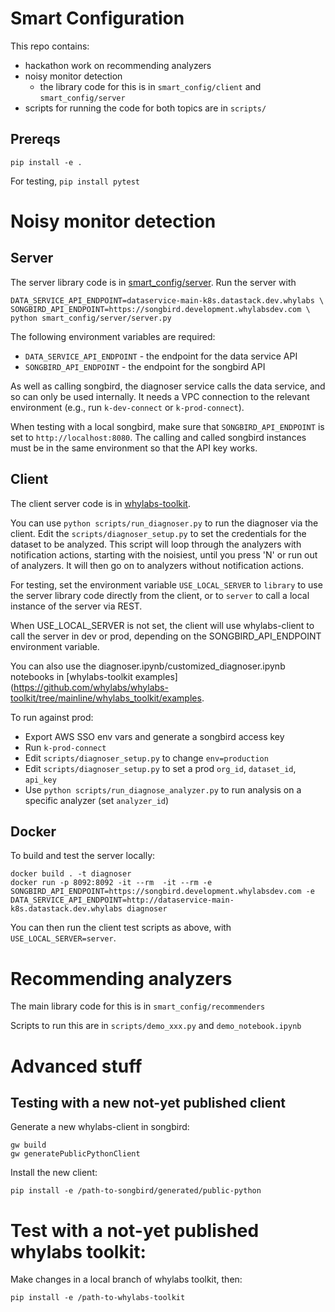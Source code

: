 # Smart Configuration

This repo contains:
* hackathon work on recommending analyzers
* noisy monitor detection
  * the library code for this is in `smart_config/client` and `smart_config/server`
* scripts for running the code for both topics are in `scripts/`

## Prereqs

``` 
pip install -e .
```

For testing, `pip install pytest`

# Noisy monitor detection

## Server
The server library code is in [smart_config/server](smart_config/server). Run the server with 
```
DATA_SERVICE_API_ENDPOINT=dataservice-main-k8s.datastack.dev.whylabs \
SONGBIRD_API_ENDPOINT=https://songbird.development.whylabsdev.com \
python smart_config/server/server.py
```

The following environment variables are required:
* `DATA_SERVICE_API_ENDPOINT` - the endpoint for the data service API
* `SONGBIRD_API_ENDPOINT` - the endpoint for the songbird API

As well as calling songbird, the diagnoser service calls the data service, and so can only be used internally. It needs a VPC
connection to the relevant environment (e.g., run `k-dev-connect` or `k-prod-connect`).

When testing with a local songbird, make sure that `SONGBIRD_API_ENDPOINT` is set to `http://localhost:8080`. The
calling and called songbird instances must be in the same environment so that the API key works.

## Client 
The client server code is in [whylabs-toolkit](https://github.com/whylabs/whylabs-toolkit/tree/mainline/whylabs_toolkit/monitor/diagnoser).

You can use `python scripts/run_diagnoser.py` to run the diagnoser via the client. Edit the `scripts/diagnoser_setup.py` to set the
credentials for the dataset to be analyzed.  This script will loop through the analyzers with notification actions, starting with the
noisiest, until you press 'N' or run out of analyzers. It will then go on to analyzers without notification actions.

For testing, set the environment variable `USE_LOCAL_SERVER` to `library` to use the server library code directly from the client,
or to `server` to call a local instance of the server via REST.

When USE_LOCAL_SERVER is not set, the client will use whylabs-client to call the server in dev or prod, depending on the
SONGBIRD_API_ENDPOINT environment variable.

You can also use the diagnoser.ipynb/customized_diagnoser.ipynb notebooks in 
[whylabs-toolkit examples](https://github.com/whylabs/whylabs-toolkit/tree/mainline/whylabs_toolkit/examples.

To run against prod:
* Export AWS SSO env vars and generate a songbird access key
* Run `k-prod-connect`
* Edit `scripts/diagnoser_setup.py` to change `env=production`
* Edit `scripts/diagnoser_setup.py` to set a prod `org_id`, `dataset_id`, `api_key`
* Use `python scripts/run_diagnose_analyzer.py` to run analysis on a specific analyzer (set `analyzer_id`)

## Docker

To build and test the server locally:
```
docker build . -t diagnoser
docker run -p 8092:8092 -it --rm  -it --rm -e SONGBIRD_API_ENDPOINT=https://songbird.development.whylabsdev.com -e DATA_SERVICE_API_ENDPOINT=http://dataservice-main-k8s.datastack.dev.whylabs diagnoser
```

You can then run the client test scripts as above, with `USE_LOCAL_SERVER=server`. 


# Recommending analyzers

The main library code for this is in `smart_config/recommenders`

Scripts to run this are in  `scripts/demo_xxx.py` and `demo_notebook.ipynb`


# Advanced stuff
## Testing with a new not-yet published client
Generate a new whylabs-client in songbird:
``` 
gw build
gw generatePublicPythonClient
```

Install the new client:
```
pip install -e /path-to-songbird/generated/public-python
```

# Test with a not-yet published whylabs toolkit: 

Make changes in a local branch of whylabs toolkit, then:
```shell
pip install -e /path-to-whylabs-toolkit
```
